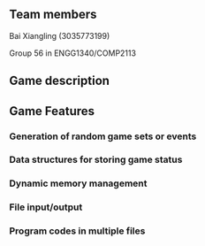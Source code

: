 ## Team members

Bai Xiangling (3035773199)

Group 56 in ENGG1340/COMP2113

## Game description


## Game Features
### Generation of random game sets or events

### Data structures for storing game status

### Dynamic memory management

### File input/output

### Program codes in multiple files
